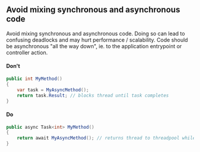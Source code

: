 ## Avoid mixing synchronous and asynchronous code

Avoid mixing synchronous and asynchronous code. Doing so can lead to confusing deadlocks and may hurt performance / scalability. Code should be asynchronous "all the way down", ie. to the application entrypoint or controller action.

#### Don't
```c#
public int MyMethod() 
{
    var task = MyAsyncMethod();
    return task.Result; // blocks thread until task completes
}
```

#### Do
```c#
public async Task<int> MyMethod()
{
    return await MyAsyncMethod(); // returns thread to threadpool while task completes
}
```
